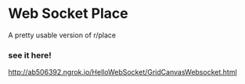 # Web Socket Place
A pretty usable version of r/place

### see it here!

http://ab506392.ngrok.io/HelloWebSocket/GridCanvasWebsocket.html

